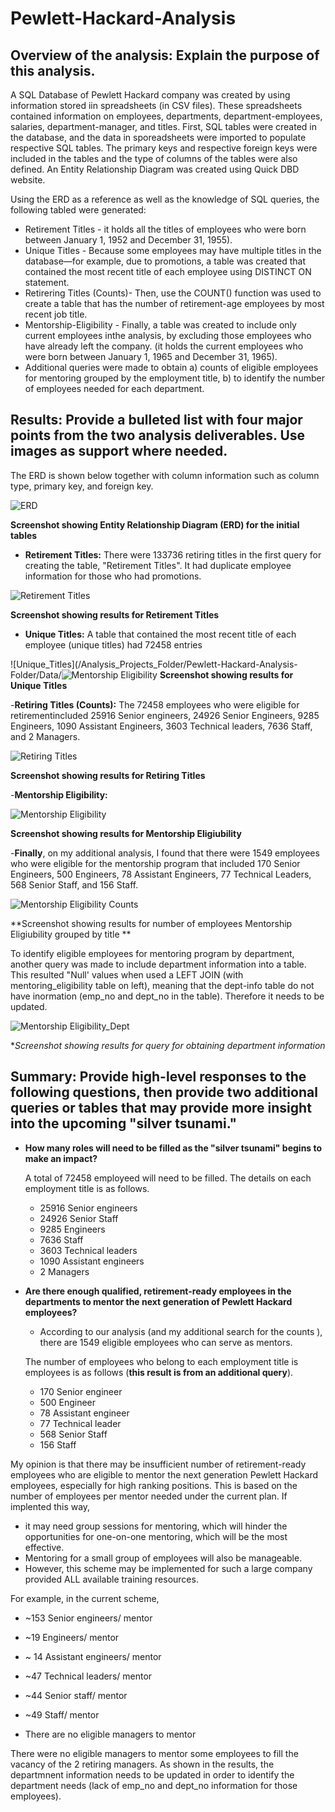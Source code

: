 # Pewlett-Hackard-Analysis

## Overview of the analysis: Explain the purpose of this analysis.

A SQL Database of Pewlett Hackard company was created by using information stored iin spreadsheets (in CSV files). These spreadsheets contained information on employees, departments, department-employees, salaries, department-manager, and titles. First, SQL tables were created in the database, and the data in sporeadsheets were imported to populate respective SQL tables. The primary keys and respective foreign keys were included in the tables and the type of columns of the tables were also defined. An Entity Relationship Diagram was created using Quick DBD website.

Using the ERD as a reference as well as the knowledge of SQL queries, the following tabled were generated: 
- Retirement Titles - it holds all the titles of employees who were born between January 1, 1952 and December 31, 1955). 
- Unique Titles - Because some employees may have multiple titles in the database—for example, due to promotions, a table was created that contained the most recent title of each employee using DISTINCT ON statement. 
- Retirering Titles (Counts)- Then, use the COUNT() function was used to create a table that has the number of retirement-age employees by most recent job title. 
- Mentorship-Eligibility - Finally, a table was created to include only current employees inthe analysis, by excluding those employees who have already left the company. (it holds the current employees who were born between January 1, 1965 and December 31, 1965).
- Additional queries were made to obtain a) counts of eligible employees for mentoring grouped by the employment title, b) to identify the number of employees needed for each department.  

## Results: Provide a bulleted list with four major points from the two analysis deliverables. Use images as support where needed.

The ERD is shown below together with column information such as column type, primary key, and foreign key. 

![ERD](/Analysis_Projects_Folder/Pewlett-Hackard-Analysis-Folder/Data/QuickDBD.png)

**Screenshot showing Entity Relationship Diagram (ERD) for the initial tables**

- **Retirement Titles:** There were 133736 retiring titles in the first query for creating the table, "Retirement Titles". It had duplicate employee information for those who had promotions.

![Retirement Titles](/Analysis_Projects_Folder/Pewlett-Hackard-Analysis-Folder/Data/retirement_titles.png)

**Screenshot showing results for Retirement Titles**

- **Unique Titles:** A table that contained the most recent title of each employee (unique titles) had 72458 entries

![Unique_Titles](/Analysis_Projects_Folder/Pewlett-Hackard-Analysis-Folder/Data/![Mentorship Eligibility](/Analysis_Projects_Folder/Pewlett-Hackard-Analysis-Folder/Data/unique_titles.png)
**Screenshot showing results for Unique Titles**


-**Retiring Titles (Counts):** The 72458 employees who were eligible for retirementincluded 25916 Senior engineers, 24926 Senior Engineers, 9285 Engineers, 1090 Assistant Engineers, 3603 Technical leaders, 7636 Staff, and 2 Managers.

![Retiring Titles](/Analysis_Projects_Folder/Pewlett-Hackard-Analysis-Folder/Data/retiring_titles.png)

**Screenshot showing results for Retiring Titles**

-**Mentorship Eligibility:** 

![Mentorship Eligibility](/Analysis_Projects_Folder/Pewlett-Hackard-Analysis-Folder/Data/mentorship_eligibility.png)

**Screenshot showing results for Mentorship Eligiubility**

-**Finally**, on my additional analysis, I found that there were 1549 employees who were eligible for the mentorship program that included 170 Senior Engineers, 500 Engineers, 78 Assistant Engineers, 77 Technical Leaders, 568 Senior Staff, and 156 Staff. 

![Mentorship Eligibility Counts](/Analysis_Projects_Folder/Pewlett-Hackard-Analysis-Folder/MentorshipEligibility_Counts.png)

**Screenshot showing results for number of employees Mentorship Eligiubility grouped by title **


To identify eligible employees for mentoring program by department, another query was made to include department information into a table. 
This resulted "Null' values when used a LEFT JOIN (with mentoring_eligibility table on left), meaning that the dept-info table do not have inormation (emp_no and dept_no in the table). Therefore it needs to be updated. 

![Mentorship Eligibility_Dept](/Analysis_Projects_Folder/Pewlett-Hackard-Analysis-Folder/Data/ME-DeptInfo.png)

**Screenshot showing results for query for obtaining department information*


## Summary: Provide high-level responses to the following questions, then provide two additional queries or tables that may provide more insight into the upcoming "silver tsunami."

- **How many roles will need to be filled as the "silver tsunami" begins to make an impact?**

  A total of 72458 employeed will need to be filled. The details on each employment title is as follows.
    - 25916 Senior engineers
    - 24926 Senior Staff
    - 9285 Engineers
    - 7636 Staff
    - 3603 Technical leaders
    - 1090 Assistant engineers
    - 2 Managers


- **Are there enough qualified, retirement-ready employees in the departments to mentor the next generation of Pewlett Hackard employees?**
  - According to our analysis (and my additional search for the counts ), there are 1549 eligible employees who can serve as mentors. 
  
  The number of employees who belong to each employment title is employees is as follows (**this result is from an additional query**).
    - 170 Senior engineer
    - 500 Engineer
    - 78 Assistant engineer
    - 77 Technical leader
    - 568 Senior Staff
    - 156 Staff

My opinion is that there may be insufficient number of retirement-ready employees who are eligible to mentor the next generation Pewlett Hackard employees, especially for high ranking positions. This is based on the number of employees per mentor needed under the current plan. 
If implented this way, 
- it may need group sessions for mentoring, which will hinder the opportunities for one-on-one mentoring, which will be the most effective. 
- Mentoring for a small group of employees will also be manageable.
- However, this scheme may be implemented for such a large company provided ALL available training resources.

For example, in the current scheme, 

- ~153 Senior engineers/ mentor
- ~19 Engineers/ mentor
- ~ 14 Assistant engineers/ mentor
- ~47 Technical leaders/ mentor
- ~44 Senior staff/ mentor
- ~49 Staff/ mentor

- There are no eligible managers to mentor

There were no eligible managers to mentor some employees to fill the vacancy of the 2 retiring managers. As shown in the results, the departmnent information needs to be updated in order to identify the department needs (lack of emp_no and dept_no information for those employees). 

